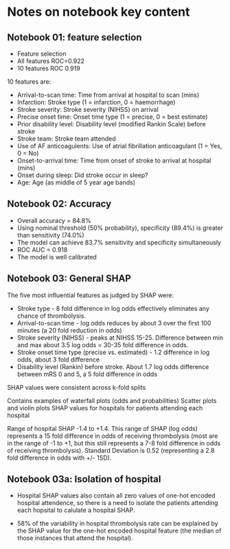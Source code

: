 # Notes on notebook key content

## Notebook 01: feature selection

* Feature selection
* All features ROC=0.922
* 10 features ROC 0.919

10 features are:
* Arrival-to-scan time: Time from arrival at hospital to scan (mins)
* Infarction: Stroke type (1 = infarction, 0 = haemorrhage)
* Stroke severity: Stroke severity (NIHSS) on arrival
* Precise onset time: Onset time type (1 = precise, 0 = best estimate)
* Prior disability level: Disability level (modified Rankin Scale) before stroke
* Stroke team: Stroke team attended
* Use of AF anticoagulents: Use of atrial fibrillation anticoagulant (1 = Yes, 0 = No)
* Onset-to-arrival time: Time from onset of stroke to arrival at hospital (mins)
* Onset during sleep: Did stroke occur in sleep?
* Age: Age (as middle of 5 year age bands)

## Notebook 02: Accuracy

* Overall accuracy = 84.8%
* Using nominal threshold (50% probability), specificity (89.4%) is greater than sensitivity (74.0%)
* The model can achieve 83.7% sensitivity and specificity simultaneously
* ROC AUC = 0.918
* The model is well calibrated

## Notebook 03: General SHAP

The five most influential features as judged by SHAP were:

* Stroke type - 8 fold difference in log odds effectively eliminates any chance of thrombolysis.
* Arrival-to-scan time - log odds reduces by about 3 over the first 100 minutes (a 20 fold reduction in odds)
* Stroke severity (NIHSS) - peaks at NIHSS 15-25. Difference between min and max about 3.5 log odds = 30-35 fold difference in odds.
* Stroke onset time type (precise vs. estimated) - 1.2 difference in log odds, about 3 fold difference
* Disability level (Rankin) before stroke. About 1.7 log odds difference between mRS 0 and 5, a 5 fold difference in odds

SHAP values were consistent across k-fold splits

Contains examples of waterfall plots (odds and probabilities)
Scatter plots and violin plots
SHAP values for hospitals for patients attending each hospital

Range of hospital SHAP -1.4 to +1.4. This range of SHAP (log odds) represents a 15 fold difference in odds of receiving thrombolysis (most are in the range of -1 to +1, but this still represents a 7-8 fold difference in odds of receiving thrombolysis). Standard Deviation is 0.52 (representing a 2.8 fold difference in odds with +/- 1SD).

## Notebook 03a: Isolation of hospital 

* Hospital SHAP values also contain all zero values of one-hot encoded hospital attendence, so there is a need to isolate the patients attending each hopsital to calulate a hospital SHAP.

* 58% of the variability in hospital thrombolysis rate can be explained by the SHAP value for the one-hot encoded hospital feature (the median of those instances that attend the hospital).


